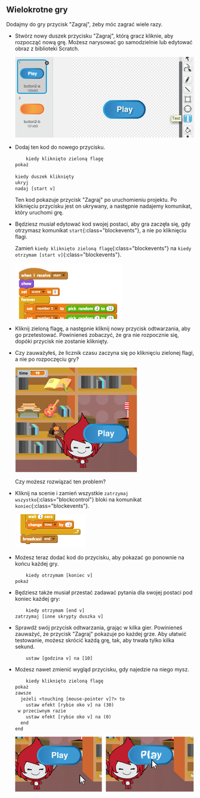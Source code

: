 ## Wielokrotne gry

Dodajmy do gry przycisk "Zagraj", żeby móc zagrać wiele razy.

+ Stwórz nowy duszek przycisku "Zagraj", którą gracz kliknie, aby rozpocząć nową grę. Możesz narysować go samodzielnie lub edytować obraz z biblioteki Scratch.
    
    ![zrzut ekranu](images/brain-play.png)

+ Dodaj ten kod do nowego przycisku.
    
    ```blocks
        kiedy kliknięto zieloną flagę
    pokaż
    
    kiedy duszek kliknięty
    ukryj
    nadaj [start v]
    ```
    
    Ten kod pokazuje przycisk "Zagraj" po uruchomieniu projektu. Po kliknięciu przycisku jest on ukrywany, a następnie nadajemy komunikat, który uruchomi grę.

+ Będziesz musiał edytować kod swojej postaci, aby gra zaczęła się, gdy otrzymasz komunikat `start`{:class="blockevents"}, a nie po kliknięciu flagi.
    
    Zamień `kiedy kliknięto zieloną flagę`{:class="blockevents"} na `kiedy otrzymam [start v]`{:class="blockevents"}.
    
    ![zrzut ekranu](images/brain-start.png)

+ Kliknij zieloną flagę, a następnie kliknij nowy przycisk odtwarzania, aby go przetestować. Powinieneś zobaczyć, że gra nie rozpocznie się, dopóki przycisk nie zostanie kliknięty.

+ Czy zauważyłeś, że licznik czasu zaczyna się po kliknięciu zielonej flagi, a nie po rozpoczęciu gry?
    
    ![zrzut ekranu](images/brain-timer-bug.png)
    
    Czy możesz rozwiązać ten problem?

+ Kliknij na scenie i zamień wszystkie `zatrzymaj wszystko`{:class="blockcontrol"} bloki na komunikat `koniec`{:class="blockevents"}.
    
    ![zrzut ekranu](images/brain-end.png)

+ Możesz teraz dodać kod do przycisku, aby pokazać go ponownie na końcu każdej gry.
    
    ```blocks
        kiedy otrzymam [koniec v]
    pokaż
    ```

+ Będziesz także musiał przestać zadawać pytania dla swojej postaci pod koniec każdej gry:
    
    ```blocks
        kiedy otrzymam [end v]
    zatrzymaj [inne skrypty duszka v]
    ```

+ Sprawdź swój przycisk odtwarzania, grając w kilka gier. Powinieneś zauważyć, że przycisk "Zagraj" pokazuje po każdej grze. Aby ułatwić testowanie, możesz skrócić każdą grę, tak, aby trwała tylko kilka sekund.
    
    ```blocks
        ustaw [godzina v] na [10]
    ```

+ Możesz nawet zmienić wygląd przycisku, gdy najedzie na niego mysz.
    
    ```blocks
        kiedy kliknięto zieloną flagę
    pokaż
    zawsze 
      jeżeli <touching [mouse-pointer v]?> to 
        ustaw efekt [rybie oko v] na (30)
     w przeciwnym razie
        ustaw efekt [rybie oko v] na (0)
      end
    end
    ```
    
    ![zrzut ekranu](images/brain-fisheye.png)